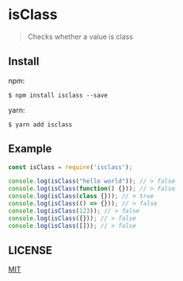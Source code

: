 # isClass
> Checks whether a value is class

## Install
npm:
```
$ npm install isclass --save
```

yarn:
```
$ yarn add isclass
```

## Example
```js
const isClass = require('isclass');

console.log(isClass("hello world")); // > false
console.log(isClass(function() {})); // > false
console.log(isClass(class {})); // > true
console.log(isClass(() => {})); // > false
console.log(isClass(123)); // > false
console.log(isClass({})); // > false
console.log(isClass([])); // > false
```

## LICENSE
[MIT](./LICENSE "The MIT License")
